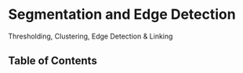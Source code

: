 # Segmentation and Edge Detection

Thresholding, Clustering, Edge Detection & Linking

## Table of Contents
